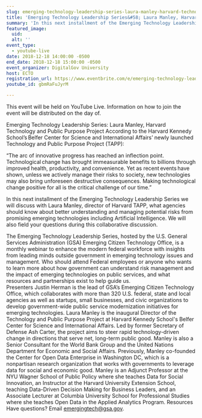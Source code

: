 ```yaml
---
slug: emerging-technology-leadership-series-laura-manley-harvard-technology-public-purpose-project
title: 'Emerging Technology Leadership Series&#58; Laura Manley, Harvard Technology and Public Purpose Project'
summary: 'In this next installment of the Emerging Technology Leadership Series we will discuss with Laura Manley, director of Harvard TAPP,  what agencies should know about better understanding and managing potential risks from promising emerging technologies including Artificial Intelligence&#46;'
featured_image: 
  uid: 
  alt: ''
event_type: 
  - youtube-live
date: 2018-12-18 14:00:00 -0500
end_date: 2018-12-18 15:00:00 -0500
event_organizer: DigitalGov University
host: ECTO
registration_url: https://www.eventbrite.com/e/emerging-technology-leadership-series-laura-manley-harvard-technology-and-public-purpose-project-registration-53698327142
youtube_id: gbmRaFuJyrM

---
```


This event will be held on YouTube Live. Information on how to join the event will be distributed on the day of.

Emerging Technology Leadership Series: Laura Manley, Harvard Technology and Public Purpose Project
According to the Harvard Kennedy School’s Belfer Center for Science and International Affairs’ newly launched Technology and Public Purpose Project (TAPP):

“The arc of innovative progress has reached an inflection point. Technological change has brought immeasurable benefits to billions through improved health, productivity, and convenience. Yet as recent events have shown, unless we actively manage their risks to society, new technologies may also bring unforeseen destructive consequences. Making technological change positive for all is the critical challenge of our time.” 

In this next installment of the Emerging Technology Leadership Series we will discuss with Laura Manley, director of Harvard TAPP,  what agencies should know about better understanding and managing potential risks from promising emerging technologies including Artificial Intelligence. We will also field your questions during this collaborative discussion. 

The Emerging Technology Leadership Series, hosted by the U.S. General Services Administration (GSA) Emerging Citizen Technology Office, is a monthly webinar to enhance the modern federal workforce with insights from leading minds outside government in emerging technology issues and management. 
Who should attend
Federal employees or anyone who wants to learn more about how government can understand risk management and the impact of emerging technologies on public services, and what resources and partnerships exist to help guide us.  
Presenters
Justin Herman is the lead of GSA’s Emerging Citizen Technology Office, which collaborates with more than 320 U.S. federal, state and local agencies as well as startups, small businesses, and civic organizations to develop government-wide public service modernization initiatives for emerging technologies.
Laura Manley is the inaugural Director of the Technology and Public Purpose Project at Harvard Kennedy School's Belfer Center for Science and International Affairs. Led by former Secretary of Defense Ash Carter, the project aims to steer rapid technology-driven change in directions that serve net, long-term public good. Manley is also a Senior Consultant for the World Bank Group and the United Nations Department for Economic and Social Affairs.
Previously, Manley co-founded the Center for Open Data Enterprise in Washington DC, which is a nonpartisan research organization that works with governments to leverage data for social and economic good.
Manley is an Adjunct Professor at the NYU Wagner School of Public Policy where she teaches Data for Social Innovation, an Instructor at the Harvard University Extension School, teaching Data-Driven Decision Making for Business Leaders, and an Associate Lecturer at Columbia University School for Professional Studies where she teaches Open Data in the Applied Analytics Program.
Resources
Have questions? Email emergingtech@gsa.gov.
